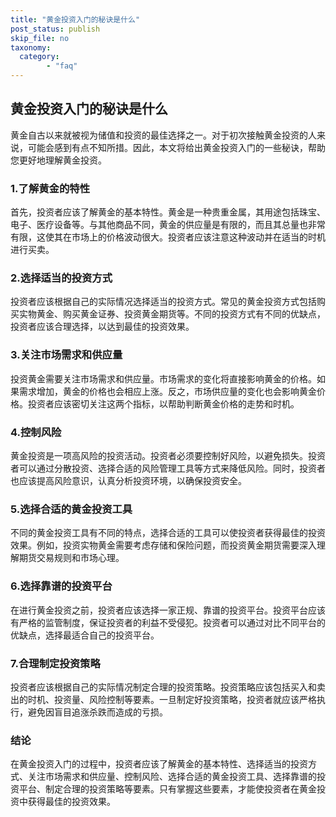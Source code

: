 ```yaml
---
title: "黄金投资入门的秘诀是什么"
post_status: publish
skip_file: no
taxonomy:
  category:
        - "faq"
---
```


## 黄金投资入门的秘诀是什么

黄金自古以来就被视为储值和投资的最佳选择之一。对于初次接触黄金投资的人来说，可能会感到有点不知所措。因此，本文将给出黄金投资入门的一些秘诀，帮助您更好地理解黄金投资。

### 1.了解黄金的特性

首先，投资者应该了解黄金的基本特性。黄金是一种贵重金属，其用途包括珠宝、电子、医疗设备等。与其他商品不同，黄金的供应量是有限的，而且其总量也非常有限，这使其在市场上的价格波动很大。投资者应该注意这种波动并在适当的时机进行买卖。

### 2.选择适当的投资方式

投资者应该根据自己的实际情况选择适当的投资方式。常见的黄金投资方式包括购买实物黄金、购买黄金证券、投资黄金期货等。不同的投资方式有不同的优缺点，投资者应该合理选择，以达到最佳的投资效果。

### 3.关注市场需求和供应量

投资黄金需要关注市场需求和供应量。市场需求的变化将直接影响黄金的价格。如果需求增加，黄金的价格也会相应上涨。反之，市场供应量的变化也会影响黄金价格。投资者应该密切关注这两个指标，以帮助判断黄金价格的走势和时机。

### 4.控制风险

黄金投资是一项高风险的投资活动。投资者必须要控制好风险，以避免损失。投资者可以通过分散投资、选择合适的风险管理工具等方式来降低风险。同时，投资者也应该提高风险意识，认真分析投资环境，以确保投资安全。

### 5.选择合适的黄金投资工具

不同的黄金投资工具有不同的特点，选择合适的工具可以使投资者获得最佳的投资效果。例如，投资实物黄金需要考虑存储和保险问题，而投资黄金期货需要深入理解期货交易规则和市场心理。

### 6.选择靠谱的投资平台

在进行黄金投资之前，投资者应该选择一家正规、靠谱的投资平台。投资平台应该有严格的监管制度，保证投资者的利益不受侵犯。投资者可以通过对比不同平台的优缺点，选择最适合自己的投资平台。

### 7.合理制定投资策略

投资者应该根据自己的实际情况制定合理的投资策略。投资策略应该包括买入和卖出的时机、投资量、风险控制等要素。一旦制定好投资策略，投资者就应该严格执行，避免因盲目追涨杀跌而造成的亏损。

### 结论

在黄金投资入门的过程中，投资者应该了解黄金的基本特性、选择适当的投资方式、关注市场需求和供应量、控制风险、选择合适的黄金投资工具、选择靠谱的投资平台、制定合理的投资策略等要素。只有掌握这些要素，才能使投资者在黄金投资中获得最佳的投资效果。
